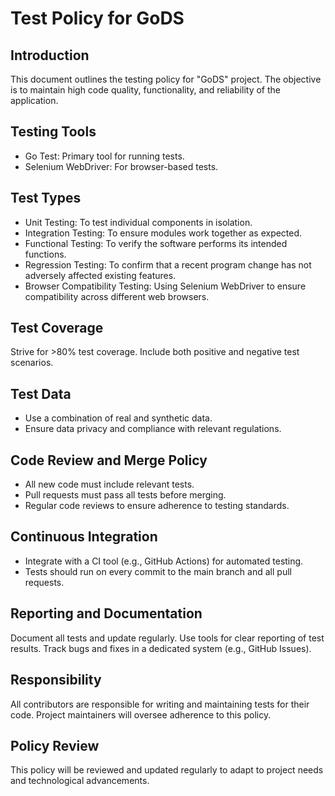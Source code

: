 # Test Policy for GoDS

## Introduction

This document outlines the testing policy for "GoDS" project. The
objective is to maintain high code quality, functionality, and reliability
of the application.

## Testing Tools

- Go Test: Primary tool for running tests.
- Selenium WebDriver: For browser-based tests.

## Test Types

- Unit Testing: To test individual components in isolation.
- Integration Testing: To ensure modules work together as expected.
- Functional Testing: To verify the software performs its intended
 functions.
- Regression Testing: To confirm that a recent program change has not
 adversely affected existing features.
- Browser Compatibility Testing: Using Selenium WebDriver to ensure
 compatibility across different web browsers.

## Test Coverage

Strive for >80% test coverage.
Include both positive and negative test scenarios.

## Test Data

- Use a combination of real and synthetic data.
- Ensure data privacy and compliance with relevant regulations.

## Code Review and Merge Policy

- All new code must include relevant tests.
- Pull requests must pass all tests before merging.
- Regular code reviews to ensure adherence to testing standards.

## Continuous Integration

- Integrate with a CI tool (e.g., GitHub Actions) for automated testing.
- Tests should run on every commit to the main branch and all pull requests.

## Reporting and Documentation

Document all tests and update regularly.
Use tools for clear reporting of test results.
Track bugs and fixes in a dedicated system (e.g., GitHub Issues).

## Responsibility

All contributors are responsible for writing and maintaining tests for their
code. Project maintainers will oversee adherence to this policy.

## Policy Review

This policy will be reviewed and updated regularly to adapt to project needs
 and technological advancements.
